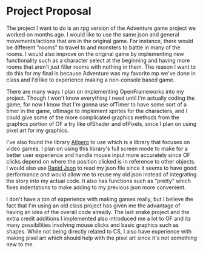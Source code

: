 # Project Proposal

The project I want to do is an rpg version of the Adventure game project we worked on months ago. 
I would like to use the same json and general movements/actions that are in the original game.
For instance, there would be different "rooms" to travel to and monsters to battle in many of the rooms.
I would also improve on the original game by implementing new functionality such as a character select at the beginning
and having more rooms that aren't just filler rooms with nothing in them. The reason I want to do this for my final
is because Adventure was my favorite mp we've done in class and I'd like to experience making a non-console based game.

There are many ways I plan on implementing OpenFrameworks into my project. Though I won't know everything I need until I'm actually
coding the game, for now I know that I'm gonna use ofTimer to have some sort of a timer in the game, ofImage to implement
sprites for the characters, and I could give some of the more complicated graphics methods from the graphics portion of OF a try
like ofShader and ofPixels, since I plan on using pixel art for my graphics.

I've also found the library [Allgero](http://liballeg.org/) to use which is a library that focuses on video games. I plan on using this
library's full screen mode to make for a better user experience and handle mouse input more accurately since OF clicks depend on
where the position clicked is in reference to other  objects. I would also use [Rapid Json](http://rapidjson.org/) to read
my json file since it seems to have good performance and would allow me to reuse my old json instead of integrating the story
into my actual code. It also has functions such as "pretty" which fixes indentations to make adding to my previous json
more convenient.

I don't have a ton of experience with making games really, but I believe the fact that I'm using an old class project has given me 
the advantage of having an idea of the overall code already. The last snake project and the extra credit additions I implemented
also introduced me a lot to OF and its many possibilities involving mouse clicks and basic graphics such as shapes. While not being
directly related to CS, I also have experience with making pixel art which should help with the pixel art since it's not something new
to me.